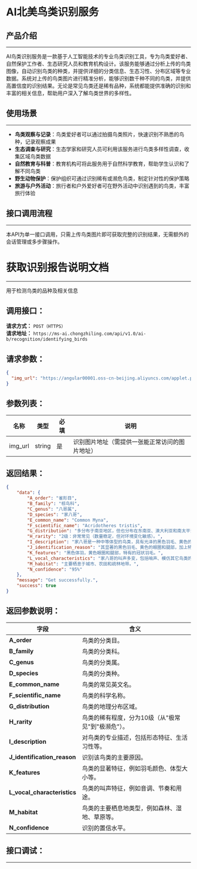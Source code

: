 # AI北美鸟类识别服务

## 产品介绍
---
AI鸟类识别服务是一款基于人工智能技术的专业鸟类识别工具，专为鸟类爱好者、自然保护工作者、生态研究人员和教育机构设计。该服务能够通过分析上传的鸟类图像，自动识别鸟类的种类，并提供详细的分类信息、生态习性、分布区域等专业数据。系统对上传的鸟类图片进行精准分析，能够识别数千种不同的鸟类，并提供高置信度的识别结果。无论是常见鸟类还是稀有品种，系统都能提供准确的识别和丰富的相关信息，帮助用户深入了解鸟类世界的多样性。

## 使用场景
---
- **鸟类观察与记录**：鸟类爱好者可以通过拍摄鸟类照片，快速识别不熟悉的鸟种，记录观察成果
- **生态调查与研究**：生态学家和研究人员可利用该服务进行鸟类多样性调查，收集区域鸟类数据
- **自然教育与科普**：教育机构可将此服务用于自然科学教育，帮助学生认识和了解不同鸟类
- **野生动物保护**：保护组织可通过识别稀有或濒危鸟类，制定针对性的保护策略
- **旅游与户外活动**：旅行者和户外爱好者可在野外活动中识别遇到的鸟类，丰富旅行体验

## 接口调用流程
---
本API为单一接口调用，只需上传鸟类图片即可获取完整的识别结果，无需额外的会话管理或多步骤操作。

# 获取识别报告说明文档
---
用于检测鸟类的品种及相关信息

## 调用接口：
**请求方式：** `POST（HTTPS）`  
**请求地址：** `https://ms-ai.chongzhiling.com/api/v1.0/ai-b/recognition/identifying_birds`

## 请求参数：
```json
{
  "img_url": "https://angular00001.oss-cn-beijing.aliyuncs.com/applet.png"
}
```


## 参数列表：

| 名称    | 类型   | 必填 | 说明                                           |
| ------- | ------ | ---- | ---------------------------------------------- |
| img_url | string | 是   | 识别图片地址（需提供一张能正常访问的图片地址） |

## 返回结果：
```json
{
    "data": {
        "A_order": "雀形目",
        "B_family": "椋鸟科",
        "C_genus": "八哥属",
        "D_species": "家八哥",
        "E_common_name": "Common Myna",
        "F_scientific_name": "Acridotheres tristis",
        "G_distribution": "多分布于南亚地区，但也分布在东南亚、澳大利亚和南太平洋部分岛屿，已经引入到全球许多地区。",
        "H_rarity": "2级：非常常见（数量稳定，但对环境变化敏感）。",
        "I_description": "家八哥是一种中等体型的鸟类，具有光泽的黑色羽毛、黄色的眼圈和腿部。以杂食性为主，主要食用昆虫、果实和人类废弃物。通常在城市、农田和疏林地带栖息，并且适应能力强。",
        "J_identification_reason": "其显著的黑色羽毛、黄色的眼圈和腿部，加上特有的冠状羽毛。",
        "K_features": "黑色体羽，黄色眼圈和腿部，特有的冠状羽毛。",
        "L_vocal_characteristics": "家八哥的叫声多变，包括哨声、模仿其它鸟类的声音，常用于通信、求偶和领地保护。",
        "M_habitat": "主要栖息于城市、农田和疏林地带。",
        "N_confidence": "95%"
    },
    "message": "Get successfully.",
    "success": true
}
```

## 返回参数说明：
| 字段                        | 含义                                               |
| --------------------------- | -------------------------------------------------- |
| **A_order**                 | 鸟类的分类目。                                     |
| **B_family**                | 鸟类的分类科。                                     |
| **C_genus**                 | 鸟类的分类属。                                     |
| **D_species**               | 鸟类的分类种。                                     |
| **E_common_name**           | 鸟类的常见英文名。                                 |
| **F_scientific_name**       | 鸟类的科学名称。                                   |
| **G_distribution**          | 鸟类的地理分布区域。                               |
| **H_rarity**                | 鸟类的稀有程度，分为10级（从"极常见"到"极濒危"）。 |
| **I_description**           | 对鸟类的专业描述，包括形态特征、生活习性等。       |
| **J_identification_reason** | 识别该鸟类的主要原因。                             |
| **K_features**              | 鸟类的显著特征，例如羽毛颜色、体型大小等。         |
| **L_vocal_characteristics** | 鸟类的叫声特征，例如音调、节奏和用途。             |
| **M_habitat**               | 鸟类的主要栖息地类型，例如森林、湿地、草原等。     |
| **N_confidence**            | 识别的置信水平。                                   |


## 接口调试：
---
<script setup>
import SwaggerUI from '../../../src/components/SwaggerUI.vue'
</script>

<ClientOnly>
  <SwaggerUI 
    tag="recognition"
    type="post"
    path="/recognition/identifying_birds" 
  />
</ClientOnly>


